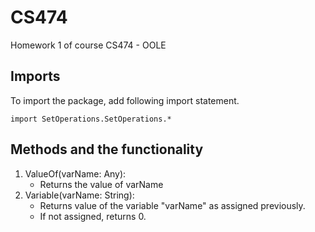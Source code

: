 # CS474
Homework 1 of course CS474 - OOLE

## Imports
To import the package, add following import statement.
```
import SetOperations.SetOperations.*
```

## Methods and the functionality
1. ValueOf(varName: Any):
    - Returns the value of varName
2. Variable(varName: String):
    - Returns value of the variable "varName" as assigned previously.
    - If not assigned, returns 0.
